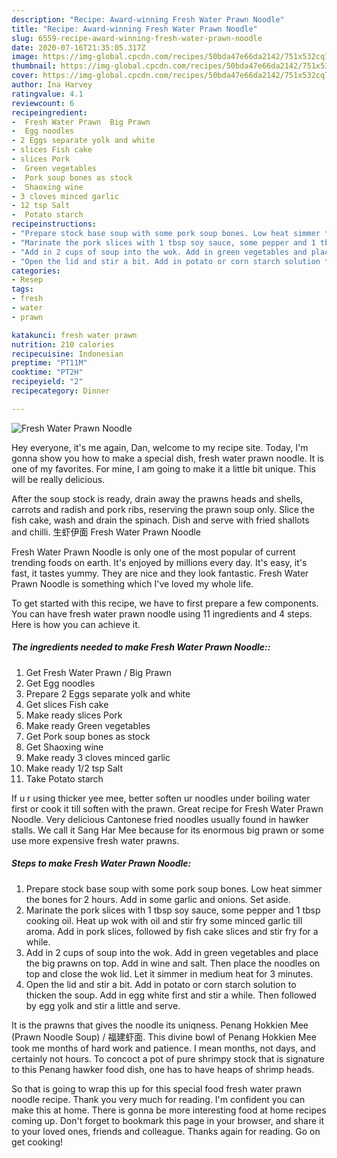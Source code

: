 ```yaml
---
description: "Recipe: Award-winning Fresh Water Prawn Noodle"
title: "Recipe: Award-winning Fresh Water Prawn Noodle"
slug: 6559-recipe-award-winning-fresh-water-prawn-noodle
date: 2020-07-16T21:35:05.317Z
image: https://img-global.cpcdn.com/recipes/50bda47e66da2142/751x532cq70/fresh-water-prawn-noodle-recipe-main-photo.jpg
thumbnail: https://img-global.cpcdn.com/recipes/50bda47e66da2142/751x532cq70/fresh-water-prawn-noodle-recipe-main-photo.jpg
cover: https://img-global.cpcdn.com/recipes/50bda47e66da2142/751x532cq70/fresh-water-prawn-noodle-recipe-main-photo.jpg
author: Ina Harvey
ratingvalue: 4.1
reviewcount: 6
recipeingredient:
-  Fresh Water Prawn  Big Prawn
-  Egg noodles
- 2 Eggs separate yolk and white
- slices Fish cake
- slices Pork
-  Green vegetables
-  Pork soup bones as stock
-  Shaoxing wine
- 3 cloves minced garlic
- 12 tsp Salt
-  Potato starch
recipeinstructions:
- "Prepare stock base soup with some pork soup bones. Low heat simmer the bones for 2 hours. Add in some garlic and onions. Set aside."
- "Marinate the pork slices with 1 tbsp soy sauce, some pepper and 1 tbsp cooking oil. Heat up wok with oil and stir fry some minced garlic till aroma. Add in pork slices, followed by fish cake slices and stir fry for a while."
- "Add in 2 cups of soup into the wok. Add in green vegetables and place the big prawns on top. Add in wine and salt. Then place the noodles on top and close the wok lid. Let it simmer in medium heat for 3 minutes."
- "Open the lid and stir a bit. Add in potato or corn starch solution to thicken the soup. Add in egg white first and stir a while. Then followed by egg yolk and stir a little and serve."
categories:
- Resep
tags:
- fresh
- water
- prawn

katakunci: fresh water prawn
nutrition: 210 calories
recipecuisine: Indonesian
preptime: "PT11M"
cooktime: "PT2H"
recipeyield: "2"
recipecategory: Dinner

---
```



![Fresh Water Prawn Noodle](https://img-global.cpcdn.com/recipes/50bda47e66da2142/751x532cq70/fresh-water-prawn-noodle-recipe-main-photo.jpg)

Hey everyone, it's me again, Dan, welcome to my recipe site. Today, I'm gonna show you how to make a special dish, fresh water prawn noodle. It is one of my favorites. For mine, I am going to make it a little bit unique. This will be really delicious.

After the soup stock is ready, drain away the prawns heads and shells, carrots and radish and pork ribs, reserving the prawn soup only. Slice the fish cake, wash and drain the spinach. Dish and serve with fried shallots and chilli. 生虾伊面 Fresh Water Prawn Noodle

Fresh Water Prawn Noodle is only one of the most popular of current trending foods on earth. It's enjoyed by millions every day. It's easy, it's fast, it tastes yummy. They are nice and they look fantastic. Fresh Water Prawn Noodle is something which I've loved my whole life.


To get started with this recipe, we have to first prepare a few components. You can have fresh water prawn noodle using 11 ingredients and 4 steps. Here is how you can achieve it.

##### The ingredients needed to make Fresh Water Prawn Noodle::

1. Get  Fresh Water Prawn / Big Prawn
1. Get  Egg noodles
1. Prepare 2 Eggs separate yolk and white
1. Get slices Fish cake
1. Make ready slices Pork
1. Make ready  Green vegetables
1. Get  Pork soup bones as stock
1. Get  Shaoxing wine
1. Make ready 3 cloves minced garlic
1. Make ready 1/2 tsp Salt
1. Take  Potato starch


If u r using thicker yee mee, better soften ur noodles under boiling water first or cook it till soften with the prawn. Great recipe for Fresh Water Prawn Noodle. Very delicious Cantonese fried noodles usually found in hawker stalls. We call it Sang Har Mee because for its enormous big prawn or some use more expensive fresh water prawns. 

##### Steps to make Fresh Water Prawn Noodle:

1. Prepare stock base soup with some pork soup bones. Low heat simmer the bones for 2 hours. Add in some garlic and onions. Set aside.
1. Marinate the pork slices with 1 tbsp soy sauce, some pepper and 1 tbsp cooking oil. Heat up wok with oil and stir fry some minced garlic till aroma. Add in pork slices, followed by fish cake slices and stir fry for a while.
1. Add in 2 cups of soup into the wok. Add in green vegetables and place the big prawns on top. Add in wine and salt. Then place the noodles on top and close the wok lid. Let it simmer in medium heat for 3 minutes.
1. Open the lid and stir a bit. Add in potato or corn starch solution to thicken the soup. Add in egg white first and stir a while. Then followed by egg yolk and stir a little and serve.


It is the prawns that gives the noodle its uniqness. Penang Hokkien Mee (Prawn Noodle Soup) / 福建虾面. This divine bowl of Penang Hokkien Mee took me months of hard work and patience. I mean months, not days, and certainly not hours. To concoct a pot of pure shrimpy stock that is signature to this Penang hawker food dish, one has to have heaps of shrimp heads. 

So that is going to wrap this up for this special food fresh water prawn noodle recipe. Thank you very much for reading. I'm confident you can make this at home. There is gonna be more interesting food at home recipes coming up. Don't forget to bookmark this page in your browser, and share it to your loved ones, friends and colleague. Thanks again for reading. Go on get cooking!
